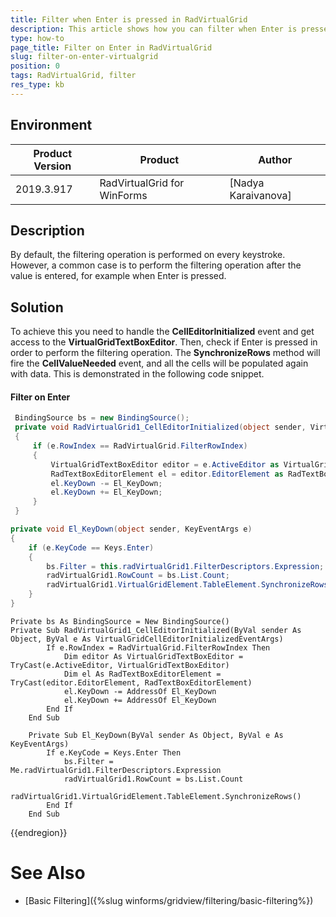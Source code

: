 ```yaml
---
title: Filter when Enter is pressed in RadVirtualGrid
description: This article shows how you can filter when Enter is presses instead on every keystroke.
type: how-to
page_title: Filter on Enter in RadVirtualGrid
slug: filter-on-enter-virtualgrid
position: 0
tags: RadVirtualGrid, filter
res_type: kb
---
```


## Environment

|Product Version|Product|Author|
|----|----|----|
|2019.3.917|RadVirtualGrid for WinForms|[Nadya Karaivanova]|

## Description

By default, the filtering operation is performed on every keystroke. However, a common case is to perform the filtering operation after the value is entered, for example when Enter is pressed.

## Solution 

 To achieve this you need to handle the **CellEditorInitialized** event and get access to the **VirtualGridTextBoxEditor**. Then, check if Enter is pressed in order to perform the filtering operation. The **SynchronizeRows** method will fire the **CellValueNeeded** event, and all the cells will be populated again with data. This is demonstrated in the following code snippet.

#### Filter on Enter

````C#
 BindingSource bs = new BindingSource();
 private void RadVirtualGrid1_CellEditorInitialized(object sender, VirtualGridCellEditorInitializedEventArgs e)
 {
     if (e.RowIndex == RadVirtualGrid.FilterRowIndex)
     {
         VirtualGridTextBoxEditor editor = e.ActiveEditor as VirtualGridTextBoxEditor;
         RadTextBoxEditorElement el = editor.EditorElement as RadTextBoxEditorElement;
         el.KeyDown -= El_KeyDown;
         el.KeyDown += El_KeyDown;
     }
 }

private void El_KeyDown(object sender, KeyEventArgs e)
{
    if (e.KeyCode == Keys.Enter)
    {
        bs.Filter = this.radVirtualGrid1.FilterDescriptors.Expression;
        radVirtualGrid1.RowCount = bs.List.Count;
        radVirtualGrid1.VirtualGridElement.TableElement.SynchronizeRows();
    }
}

````
````VB.NET
Private bs As BindingSource = New BindingSource()
Private Sub RadVirtualGrid1_CellEditorInitialized(ByVal sender As Object, ByVal e As VirtualGridCellEditorInitializedEventArgs)
        If e.RowIndex = RadVirtualGrid.FilterRowIndex Then
            Dim editor As VirtualGridTextBoxEditor = TryCast(e.ActiveEditor, VirtualGridTextBoxEditor)
            Dim el As RadTextBoxEditorElement = TryCast(editor.EditorElement, RadTextBoxEditorElement)
            el.KeyDown -= AddressOf El_KeyDown
            el.KeyDown += AddressOf El_KeyDown
        End If
    End Sub

    Private Sub El_KeyDown(ByVal sender As Object, ByVal e As KeyEventArgs)
        If e.KeyCode = Keys.Enter Then
            bs.Filter = Me.radVirtualGrid1.FilterDescriptors.Expression
            radVirtualGrid1.RowCount = bs.List.Count
            radVirtualGrid1.VirtualGridElement.TableElement.SynchronizeRows()
        End If
    End Sub

```` 
{{endregion}} 

# See Also

* [Basic Filtering]({%slug winforms/gridview/filtering/basic-filtering%})